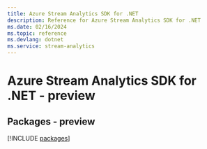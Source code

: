 ```yaml
---
title: Azure Stream Analytics SDK for .NET
description: Reference for Azure Stream Analytics SDK for .NET
ms.date: 02/16/2024
ms.topic: reference
ms.devlang: dotnet
ms.service: stream-analytics
---
```

# Azure Stream Analytics SDK for .NET - preview
## Packages - preview
[!INCLUDE [packages](stream-analytics-index.md)]